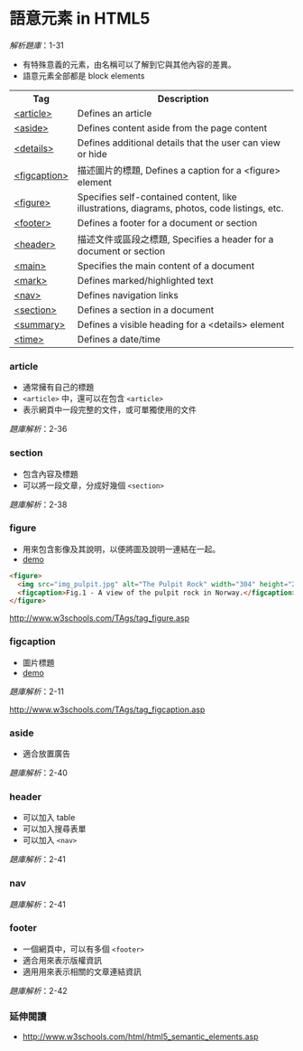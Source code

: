# 語意元素 in HTML5

*解析題庫*：1-31

* 有特殊意義的元素，由名稱可以了解到它與其他內容的差異。
* 語意元素全部都是 block elements

<table>
<tbody><tr>
<th style="width:20%">Tag</th>
<th>Description</th>
</tr>
<tr>
<td><a href="http://www.w3schools.com/tags/tag_article.asp">&lt;article&gt;</a></td>
<td>Defines an article</td>
</tr>
<tr>
<td><a href="http://www.w3schools.com/tags/tag_aside.asp">&lt;aside&gt;</a></td>
<td>Defines content aside from the page content</td>
</tr>
<tr>
<td><a href="http://www.w3schools.com/tags/tag_details.asp">&lt;details&gt;</a></td>
<td>Defines additional details that the user can view or hide</td>
</tr>
<tr>
<td><a href="http://www.w3schools.com/tags/tag_figcaption.asp">&lt;figcaption&gt;</a></td>
<td>描述圖片的標題, Defines a caption for a &lt;figure&gt; element</td>
</tr>
<tr>
<td><a href="http://www.w3schools.com/tags/tag_figure.asp">&lt;figure&gt;</a></td>
<td>Specifies self-contained content, like illustrations, diagrams, photos, code
listings, etc.</td>
</tr>
<tr>
<td><a href="http://www.w3schools.com/tags/tag_footer.asp">&lt;footer&gt;</a></td>
<td>Defines a footer for a document or section</td>
</tr>
<tr>
<td><a href=http://www.w3schools.com"/tags/tag_header.asp">&lt;header&gt;</a></td>
<td>描述文件或區段之標題, Specifies a header for a document or section</td>
</tr>
<tr>
<td><a href="http://www.w3schools.com/tags/tag_main.asp">&lt;main&gt;</a></td>
<td>Specifies the main content of a document</td>
</tr>
<tr>
<td><a href="http://www.w3schools.com/tags/tag_mark.asp">&lt;mark&gt;</a></td>
<td>Defines marked/highlighted text</td>
</tr>
<tr>
<td><a href="http://www.w3schools.com/tags/tag_nav.asp">&lt;nav&gt;</a></td>
<td>Defines navigation links</td>
</tr>
<tr>
<td><a href="http://www.w3schools.com/tags/tag_section.asp">&lt;section&gt;</a></td>
<td>Defines a section in a document</td>
</tr>
<tr>
<td><a href="http://www.w3schools.com/tags/tag_summary.asp">&lt;summary&gt;</a></td>
<td>Defines a visible heading for a &lt;details&gt; element</td>
</tr>
<tr>
<td><a href="http://www.w3schools.com/tags/tag_time.asp">&lt;time&gt;</a></td>
<td>Defines a date/time</td>
</tr>
</tbody></table>

### article

* 通常擁有自己的標題
* `<article>` 中，還可以在包含 `<article>`
* 表示網頁中一段完整的文件，或可單獨使用的文件

*題庫解析*：2-36

### section

* 包含內容及標題
* 可以將一段文章，分成好幾個 `<section>`

*題庫解析*：2-38


### figure

* 用來包含影像及其說明，以便將圖及說明一連結在一起。
* [demo](http://www.w3schools.com/TAgs/tryit.asp?filename=tryhtml5_figcaption)

```html
<figure>
  <img src="img_pulpit.jpg" alt="The Pulpit Rock" width="304" height="228">
  <figcaption>Fig.1 - A view of the pulpit rock in Norway.</figcaption>
</figure>
```

http://www.w3schools.com/TAgs/tag_figure.asp

### figcaption

* 圖片標題
* [demo](http://www.w3schools.com/tags/tryit.asp?filename=tryhtml5_figcaption)

*題庫解析*：2-11

http://www.w3schools.com/TAgs/tag_figcaption.asp

### aside

* 適合放置廣告

*題庫解析*：2-40

### header

* 可以加入 table
* 可以加入搜尋表單
* 可以加入 `<nav>`

*題庫解析*：2-41

### nav

*題庫解析*：2-41

### footer

* 一個網頁中，可以有多個 `<footer>`
* 適合用來表示版權資訊
* 適用用來表示相關的文章連結資訊

*題庫解析*：2-42


### 延伸閱讀
* http://www.w3schools.com/html/html5_semantic_elements.asp
